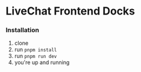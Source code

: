 # LiveChat Frontend Docks

### Installation

1. clone
2. run `pnpm install`
3. run `pnpm run dev`
4. you're up and running
